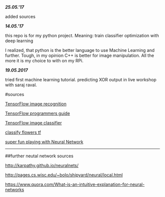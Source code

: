 ***25.05.'17***

added sources


***14.05.'17***

this repo is for my python project.
Meaning:
	train classifier
	optimization with deep learning

I realized, that python is the better language to use Machine Learning and further.
Tough, in my opinion C++ is better for image manipulation.
All the more it is my choice to with on my RPi.


***19.05.2017***

tried first machine learning tutorial. predicting XOR output in live workshop with saraj raval.

#sources

[TensorFlow image recognition](https://www.tensorflow.org/tutorials/image_recognition)

[TensorFlow programmers guide](https://www.tensorflow.org/programmers_guide/)

[TensorFlow image classifier](https://github.com/llSourcell/tensorflow_image_classifier)

[classify flowers tf](https://codelabs.developers.google.com/codelabs/tensorflow-for-poets/?utm_campaign=chrome_series_machinelearning_063016&utm_source=gdev&utm_medium=yt-desc#0)


[super fun playing with Neural Network](http://playground.tensorflow.org/#activation=tanh&regularization=L2&batchSize=10&dataset=circle&regDataset=reg-plane&learningRate=0.001&regularizationRate=0.003&noise=0&networkShape=4,2&seed=0.79664&showTestData=false&discretize=false&percTrainData=50&x=true&y=true&xTimesY=false&xSquared=false&ySquared=false&cosX=false&sinX=false&cosY=false&sinY=false&collectStats=false&problem=classification&initZero=false&hideText=false)

---

##further neutal network sources

http://karpathy.github.io/neuralnets/

http://pages.cs.wisc.edu/~bolo/shipyard/neural/local.html

https://www.quora.com/What-is-an-intuitive-explanation-for-neural-networks
